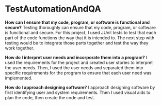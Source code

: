 # TestAutomationAndQA

**How can I ensure that my code, program, or software is functional and secure?**
Testing thoroughly can ensure that my code, program, or software is functional and secure. For this project, I used JUnit tests to test that each part of the code functions the way that it is intended to. The next step with testing would be to integrate those parts together and test the way they work together. 

**How do I interpret user needs and incorporate them into a program?**
I used the requirements for the project and created user stories to interpret the user needs. Then, I used the user needs and separated them into specific requirements for the program to ensure that each user need was implemented. 

**How do I approach designing software?**
I approach designing software by first identifying user and system requirements. Then I used visual aids to plan the code, then create the code and test. 
